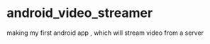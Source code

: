android_video_streamer
======================

making my first android app , which will stream video from a server
